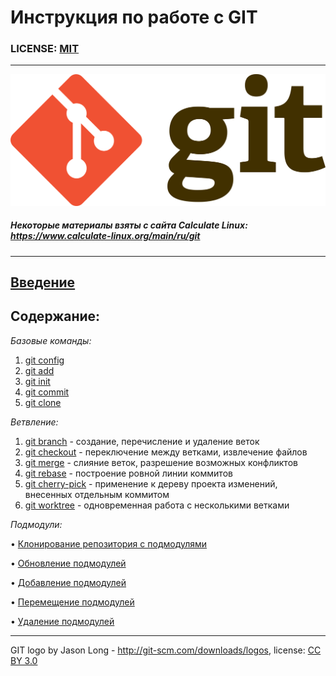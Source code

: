 # Инструкция по работе с GIT

### LICENSE: [MIT](./license.md)
---
![](./assets/1920px-Git-logo.svg.png)

##### Некоторые материалы взяты с сайта  Calculate Linux: https://www.calculate-linux.org/main/ru/git

---

## [Введение](./intro.md)
## Содержание:

*Базовые команды:*
1. [git config](./config.md)
2. [git add](./add.md)
3. [git init](./init.md)
4. [git commit](./commit.md)
5. [git clone](./clone.md)

*Ветвление:*
1. [git branch](./branch.md) - создание, перечисление и удаление веток
2. [git checkout](./checkout.md) - переключение между ветками, извлечение файлов
3. [git merge](./merge.md) - слияние веток, разрешение возможных конфликтов
4. [git rebase](./rebase.md) - построение ровной линии коммитов
5. [git cherry-pick](./cherry-pick.md) - применение к дереву проекта изменений, внесенных отдельным коммитом
6. [git worktree](./worktree.md) - одновременная работа с несколькими ветками

*Подмодули:*

• [Клонирование репозитория с подмодулями](./submodules/cloning.md)

• [Обновление подмодулей](./submodules/update.md)

• [Добавление подмодулей](./submodules/addsubmodules.md)

• [Перемещение подмодулей](./submodules/moving.md)

• [Удаление подмодулей](./submodules/delete.md)

---
GIT logo by Jason Long - http://git-scm.com/downloads/logos, license: [CC BY 3.0](https://creativecommons.org/licenses/by/3.0/)
